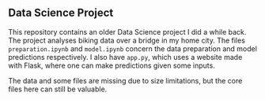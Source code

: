 ## Data Science Project
This repository contains an older Data Science project I did a while back. The project analyses biking data over a bridge in my home city. The files `preparation.ipynb` and `model.ipynb` concern the data preparation and model predictions respectively.
I also have `app.py`, which uses a website made with Flask, where one can make predictions given some inputs. 

The data and some files are missing due to size limitations, but the core files here can still be valuable.